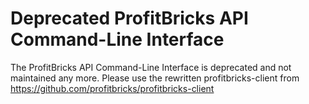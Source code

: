 Deprecated ProfitBricks API Command-Line Interface
====================

The ProfitBricks API Command-Line Interface is deprecated and not maintained any more. Please use the rewritten profitbricks-client from https://github.com/profitbricks/profitbricks-client
